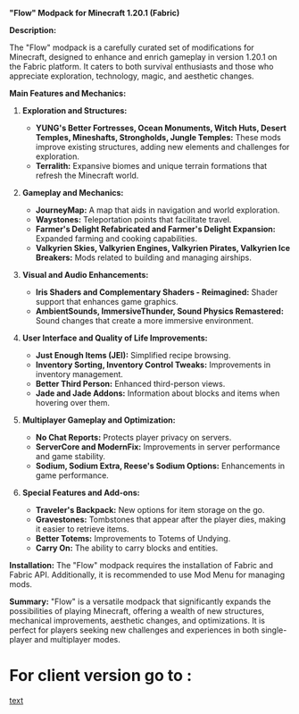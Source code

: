 **"Flow" Modpack for Minecraft 1.20.1 (Fabric)**

**Description:**

The "Flow" modpack is a carefully curated set of modifications for Minecraft, designed to enhance and enrich gameplay in version 1.20.1 on the Fabric platform. It caters to both survival enthusiasts and those who appreciate exploration, technology, magic, and aesthetic changes.

**Main Features and Mechanics:**

1. **Exploration and Structures:**
   - **YUNG's Better Fortresses, Ocean Monuments, Witch Huts, Desert Temples, Mineshafts, Strongholds, Jungle Temples:** These mods improve existing structures, adding new elements and challenges for exploration.
   - **Terralith:** Expansive biomes and unique terrain formations that refresh the Minecraft world.

2. **Gameplay and Mechanics:**
   - **JourneyMap:** A map that aids in navigation and world exploration.
   - **Waystones:** Teleportation points that facilitate travel.
   - **Farmer's Delight Refabricated and Farmer's Delight Expansion:** Expanded farming and cooking capabilities.
   - **Valkyrien Skies, Valkyrien Engines, Valkyrien Pirates, Valkyrien Ice Breakers:** Mods related to building and managing airships.

3. **Visual and Audio Enhancements:**
   - **Iris Shaders and Complementary Shaders - Reimagined:** Shader support that enhances game graphics.
   - **AmbientSounds, ImmersiveThunder, Sound Physics Remastered:** Sound changes that create a more immersive environment.

4. **User Interface and Quality of Life Improvements:**
   - **Just Enough Items (JEI):** Simplified recipe browsing.
   - **Inventory Sorting, Inventory Control Tweaks:** Improvements in inventory management.
   - **Better Third Person:** Enhanced third-person views.
   - **Jade and Jade Addons:** Information about blocks and items when hovering over them.

5. **Multiplayer Gameplay and Optimization:**
   - **No Chat Reports:** Protects player privacy on servers.
   - **ServerCore and ModernFix:** Improvements in server performance and game stability.
   - **Sodium, Sodium Extra, Reese's Sodium Options:** Enhancements in game performance.

6. **Special Features and Add-ons:**
   - **Traveler's Backpack:** New options for item storage on the go.
   - **Gravestones:** Tombstones that appear after the player dies, making it easier to retrieve items.
   - **Better Totems:** Improvements to Totems of Undying.
   - **Carry On:** The ability to carry blocks and entities.

**Installation:**
The "Flow" modpack requires the installation of Fabric and Fabric API. Additionally, it is recommended to use Mod Menu for managing mods.

**Summary:**
"Flow" is a versatile modpack that significantly expands the possibilities of playing Minecraft, offering a wealth of new structures, mechanical improvements, aesthetic changes, and optimizations. It is perfect for players seeking new challenges and experiences in both single-player and multiplayer modes.


# For client version go to :
[text](https://github.com/4Shage/Flow-modpack)